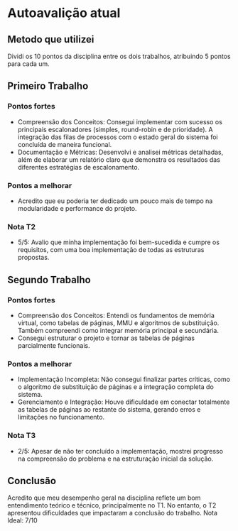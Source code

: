 # Autoavalição atual

## Metodo que utilizei

Dividi os 10 pontos da disciplina entre os dois trabalhos, atribuindo 5 pontos para cada um.

## Primeiro Trabalho

### Pontos fortes

- Compreensão dos Conceitos: Consegui implementar com sucesso os principais escalonadores (simples, round-robin e de prioridade). A integração das filas de processos com o estado geral do sistema foi concluída de maneira funcional.
- Documentação e Métricas: Desenvolvi e analisei métricas detalhadas, além de elaborar um relatório claro que demonstra os resultados das diferentes estratégias de escalonamento.

### Pontos a melhorar

- Acredito que eu poderia ter dedicado um pouco mais de tempo na modularidade e performance do projeto.

### Nota T2

- 5/5: Avalio que minha implementação foi bem-sucedida e cumpre os requisitos, com uma boa implementação de todas as estruturas propostas.

## Segundo Trabalho

### Pontos fortes

- Compreensão dos Conceitos: Entendi os fundamentos de memória virtual, como tabelas de páginas, MMU e algoritmos de substituição. Também compreendi como integrar memória principal e secundária.
- Consegui estruturar o projeto e tornar as tabelas de páginas parcialmente funcionais.

### Pontos a melhorar

- Implementação Incompleta: Não consegui finalizar partes críticas, como o algoritmo de substituição de páginas e a integração completa do sistema.
- Gerenciamento e Integração: Houve dificuldade em conectar totalmente as tabelas de páginas ao restante do sistema, gerando erros e limitações no funcionamento.

### Nota T3

- 2/5: Apesar de não ter concluído a implementação, mostrei progresso na compreensão do problema e na estruturação inicial da solução.

## Conclusão

Acredito que meu desempenho geral na disciplina reflete um bom entendimento teórico e técnico, principalmente no T1. No entanto, o T2 apresentou dificuldades que impactaram a conclusão do trabalho.
Nota Ideal: 7/10
